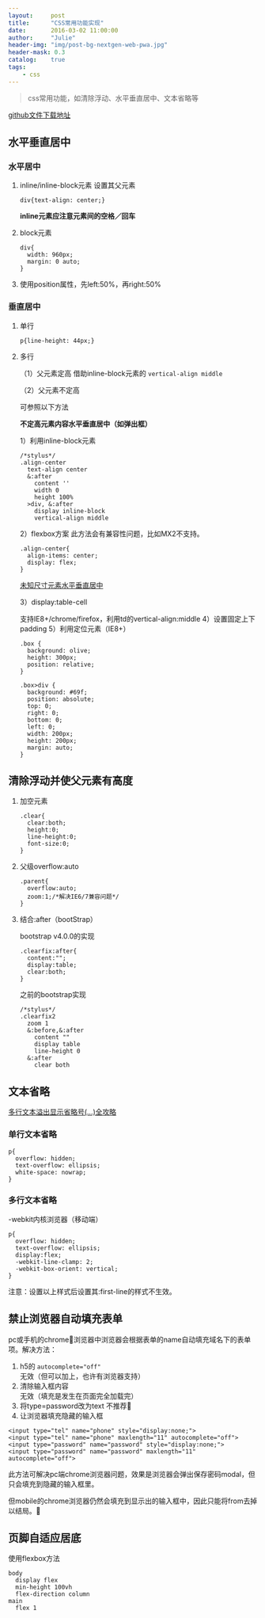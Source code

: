 ```yaml
---
layout:     post
title:      "CSS常用功能实现"
date:       2016-03-02 11:00:00
author:     "Julie"
header-img: "img/post-bg-nextgen-web-pwa.jpg"
header-mask: 0.3
catalog:    true
tags:
    - css
---
```

>css常用功能，如清除浮动、水平垂直居中、文本省略等


[github文件下载地址](https://github.com/JulieLee77/utils)

## 水平垂直居中
### 水平居中
1. inline/inline-block元素
	设置其父元素
	
	```
	div{text-align: center;}
	```
	**inline元素应注意元素间的空格／回车**
2. block元素

	```
	div{
      width: 960px;
      margin: 0 auto;
    }  
	```
3. 使用position属性，先left:50%，再right:50%	
	
### 垂直居中
1. 单行

	```
	p{line-height: 44px;}
	```
2. 多行

	（1）父元素定高
	借助inline-block元素的 `vertical-align middle`

	（2）父元素不定高
	
	可参照以下方法
	
	**不定高元素内容水平垂直居中（如弹出框）**
	
	1）利用inline-block元素
	
	```
	/*stylus*/
	.align-center
	  text-align center
	  &:after
	    content ''
	    width 0
	    height 100%
	  >div, &:after
	    display inline-block
	    vertical-align middle	
	```
	2）flexbox方案
	此方法会有兼容性问题，比如MX2不支持。
	
	```
	.align-center{
	  align-items: center;
	  display: flex;
	}  
	```
	[未知尺寸元素水平垂直居中](http://demo.doyoe.com/css/alignment/)
	
	3）display:table-cell
	
	支持IE8+/chrome/firefox，利用td的vertical-align:middle
	4）设置固定上下padding
	5）利用定位元素（IE8+）
	
	```
	.box {
	  background: olive;
	  height: 300px;
	  position: relative;
	}
	
	.box>div {
	  background: #69f;
	  position: absolute;
	  top: 0;
	  right: 0;
	  bottom: 0;
	  left: 0;
	  width: 200px;
	  height: 200px;
	  margin: auto;
	}
	```

## 清除浮动并使父元素有高度
1. 加空元素

	```
	.clear{
	  clear:both;
	  height:0;
	  line-height:0;
	  font-size:0;
	}
	```
2. 父级overflow:auto

	```
	.parent{
	  overflow:auto;
	  zoom:1;/*解决IE6/7兼容问题*/
	}
	```
3. 结合:after（bootStrap）

	bootstrap v4.0.0的实现
	
	```
	.clearfix:after{
	  content:"";
	  display:table;
	  clear:both;
	}    
	```
	之前的bootstrap实现
	
	```
	/*stylus*/
	.clearfix2
	  zoom 1
	  &:before,&:after
	    content ""
	    display table
	    line-height 0
	  &:after
	    clear both     
	 ```
## 文本省略

[多行文本溢出显示省略号(…)全攻略](http://www.css88.com/archives/5206) 

### 单行文本省略
```
p{
  overflow: hidden;
  text-overflow: ellipsis;
  white-space: nowrap;
}  
``` 

### 多行文本省略
-webkit内核浏览器（移动端）

```
p{
  overflow: hidden;
  text-overflow: ellipsis;
  display:flex;
  -webkit-line-clamp: 2;
  -webkit-box-orient: vertical;
}  
```

注意：设置以上样式后设置其:first-line的样式不生效。
## 禁止浏览器自动填充表单
pc或手机的chrome浏览器中浏览器会根据表单的name自动填充域名下的表单项。解决方法：

1. h5的 `autocomplete="off"`  
	无效（但可以加上，也许有浏览器支持）
2. 清除输入框内容  
	无效（填充是发生在页面完全加载完）	
3. 将type=password改为text
	不推荐
4. 让浏览器填充隐藏的输入框

```
<input type="tel" name="phone" style="display:none;">
<input type="tel" name="phone" maxlength="11" autocomplete="off"> 
<input type="password" name="password" style="display:none;">
<input type="password" name="password" maxlength="11" autocomplete="off">
```
此方法可解决pc端chrome浏览器问题，效果是浏览器会弹出保存密码modal，但只会填充到隐藏的输入框里。

但mobile的chrome浏览器仍然会填充到显示出的输入框中，因此只能将from去掉以结局。

## 页脚自适应居底
使用flexbox方法
```
body
  display flex
  min-height 100vh
  flex-direction column
main
  flex 1
```


